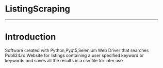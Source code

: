 # ListingScraping

 - - - -
 # Introduction
Software created with Python,Pyqt5,Selenium Web Driver that searches Publi24.ro Website for listings containing a user specified keyword or keywords and saves all the results in a csv file for later use
